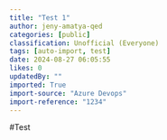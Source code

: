 ```yaml
---
title: "Test 1"
author: jeny-amatya-qed
categories: [public]
classification: Unofficial (Everyone)
tags: [auto-import, test]
date: 2024-08-27 06:05:55
likes: 0
updatedBy: ""
imported: True 
import-source: "Azure Devops"
import-reference: "1234"
---
```


#Test